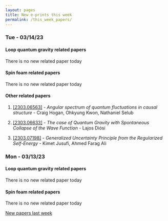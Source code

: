 ```yaml
---
layout: pages
title: New e-prints this week
permalink: /this_week_papers/
---
```




### Tue - 03/14/23

#### Loop quantum gravity related papers

There is no new related paper today 

#### Spin foam related papers

There is no new related paper today 



#### Other related papers

1. [[2303.06563]](https://arxiv.org/abs/2303.06563) - *Angular spectrum of quantum fluctuations in causal structure* - Craig Hogan, Ohkyung Kwon, Nathaniel Selub

1. [[2303.06633]](https://arxiv.org/abs/2303.06633) - *The case of Quantum Gravity with Spontaneous Collapse of the Wave  Function* - Lajos Diósi

1. [[2303.07198]](https://arxiv.org/abs/2303.07198) - *Generalized Uncertainty Principle from the Regularized Self-Energy* - Kimet Jusufi, Ahmed Farag Ali



### Mon - 03/13/23

#### Loop quantum gravity related papers

There is no new related paper today 

#### Spin foam related papers

There is no new related paper today 




[New papers last week]({{site.url}}/archived/weekly/pre-prints/2023/03/13/archived_weekly_papers.html)
